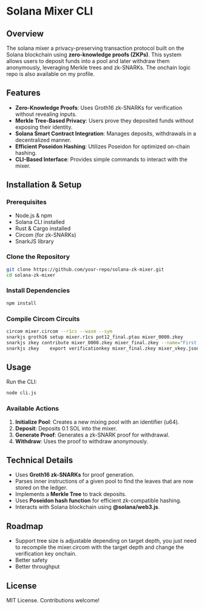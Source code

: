 # Solana Mixer CLI

## Overview
The solana mixer a privacy-preserving transaction protocol built on the Solana blockchain using **zero-knowledge proofs (ZKPs)**. This system allows users to deposit funds into a pool and later withdraw them anonymously, leveraging Merkle trees and zk-SNARKs. The onchain logic repo is also available on my profile.

## Features
- **Zero-Knowledge Proofs**: Uses Groth16 zk-SNARKs for verification without revealing inputs.
- **Merkle Tree-Based Privacy**: Users prove they deposited funds without exposing their identity.
- **Solana Smart Contract Integration**: Manages deposits, withdrawals in a decentralized manner.
- **Efficient Poseidon Hashing**: Utilizes Poseidon for optimized on-chain hashing.
- **CLI-Based Interface**: Provides simple commands to interact with the mixer.

## Installation & Setup
### Prerequisites
- Node.js & npm
- Solana CLI installed
- Rust & Cargo installed
- Circom (for zk-SNARKs)
- SnarkJS library

### Clone the Repository
```sh
git clone https://github.com/your-repo/solana-zk-mixer.git
cd solana-zk-mixer
```

### Install Dependencies
```sh
npm install
```

### Compile Circom Circuits
```sh
circom mixer.circom --r1cs --wasm --sym
snarkjs groth16 setup mixer.r1cs pot12_final.ptau mixer_0000.zkey
snarkjs zkey contribute mixer_0000.zkey mixer_final.zkey --name="First contribution" -v
snarkjs zkey    export verificationkey mixer_final.zkey mixer_vkey.json
```

## Usage
Run the CLI:
```sh
node cli.js
```

### Available Actions
1. **Initialize Pool**: Creates a new mixing pool with an identifier (u64).
2. **Deposit**: Deposits 0.1 SOL into the mixer.
3. **Generate Proof**: Generates a zk-SNARK proof for withdrawal.
4. **Withdraw**: Uses the proof to withdraw anonymously.



## Technical Details
- Uses **Groth16 zk-SNARKs** for proof generation.
- Parses inner instructions of a given pool to find the leaves that are now stored on the ledger.
- Implements a **Merkle Tree** to track deposits.
- Uses **Poseidon hash function** for efficient zk-compatible hashing.
- Interacts with Solana blockchain using **@solana/web3.js**.

## Roadmap
 - Support tree size is adjustable depending on target depth, you just need to recompile the mixer.circom with the target depth and change the verification key onchain.
 - Better safety 
 - Better throughput

## License
MIT License. Contributions welcome!



